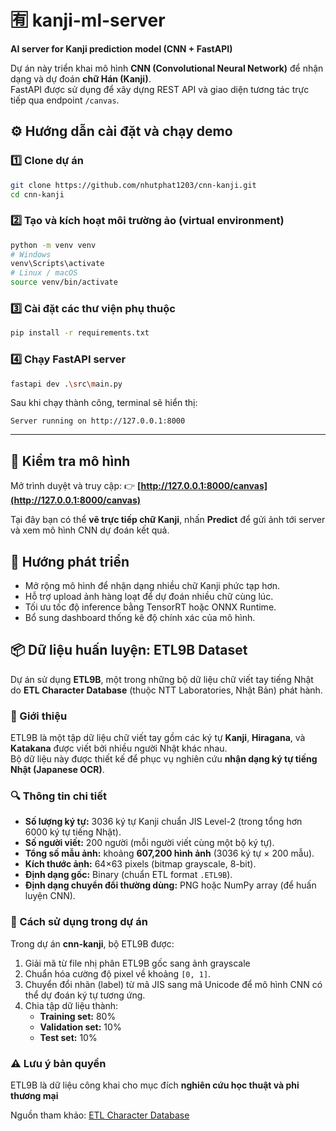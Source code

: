 
# 🈶 kanji-ml-server  
**AI server for Kanji prediction model (CNN + FastAPI)**  

Dự án này triển khai mô hình **CNN (Convolutional Neural Network)** để nhận dạng và dự đoán **chữ Hán (Kanji)**.  
FastAPI được sử dụng để xây dựng REST API và giao diện tương tác trực tiếp qua endpoint `/canvas`.

## ⚙️ Hướng dẫn cài đặt và chạy demo

### 1️⃣ Clone dự án

```bash
git clone https://github.com/nhutphat1203/cnn-kanji.git
cd cnn-kanji
````

### 2️⃣ Tạo và kích hoạt môi trường ảo (virtual environment)

```bash
python -m venv venv
# Windows
venv\Scripts\activate
# Linux / macOS
source venv/bin/activate
```

### 3️⃣ Cài đặt các thư viện phụ thuộc

```bash
pip install -r requirements.txt
```

### 4️⃣ Chạy FastAPI server

```bash
fastapi dev .\src\main.py
```

Sau khi chạy thành công, terminal sẽ hiển thị:

```
Server running on http://127.0.0.1:8000
```

---

## 🧠 Kiểm tra mô hình

Mở trình duyệt và truy cập:
👉 **[http://127.0.0.1:8000/canvas](http://127.0.0.1:8000/canvas)**

Tại đây bạn có thể **vẽ trực tiếp chữ Kanji**, nhấn **Predict** để gửi ảnh tới server và xem mô hình CNN dự đoán kết quả.



## 🚀 Hướng phát triển

* Mở rộng mô hình để nhận dạng nhiều chữ Kanji phức tạp hơn.
* Hỗ trợ upload ảnh hàng loạt để dự đoán nhiều chữ cùng lúc.
* Tối ưu tốc độ inference bằng TensorRT hoặc ONNX Runtime.
* Bổ sung dashboard thống kê độ chính xác của mô hình.

## 📦 Dữ liệu huấn luyện: ETL9B Dataset

Dự án sử dụng **ETL9B**, một trong những bộ dữ liệu chữ viết tay tiếng Nhật do **ETL Character Database** (thuộc NTT Laboratories, Nhật Bản) phát hành.

### 🧾 Giới thiệu
ETL9B là một tập dữ liệu chữ viết tay gồm các ký tự **Kanji**, **Hiragana**, và **Katakana** được viết bởi nhiều người Nhật khác nhau.  
Bộ dữ liệu này được thiết kế để phục vụ nghiên cứu **nhận dạng ký tự tiếng Nhật (Japanese OCR)**.

### 🔍 Thông tin chi tiết
- **Số lượng ký tự:** 3036 ký tự Kanji chuẩn JIS Level-2 (trong tổng hơn 6000 ký tự tiếng Nhật).  
- **Số người viết:** 200 người (mỗi người viết cùng một bộ ký tự).  
- **Tổng số mẫu ảnh:** khoảng **607,200 hình ảnh** (3036 ký tự × 200 mẫu).  
- **Kích thước ảnh:** 64×63 pixels (bitmap grayscale, 8-bit).  
- **Định dạng gốc:** Binary (chuẩn ETL format `.ETL9B`).  
- **Định dạng chuyển đổi thường dùng:** PNG hoặc NumPy array (để huấn luyện CNN).  

### 🧠 Cách sử dụng trong dự án
Trong dự án **cnn-kanji**, bộ ETL9B được:
1. Giải mã từ file nhị phân ETL9B gốc sang ảnh grayscale
2. Chuẩn hóa cường độ pixel về khoảng `[0, 1]`.  
3. Chuyển đổi nhãn (label) từ mã JIS sang mã Unicode để mô hình CNN có thể dự đoán ký tự tương ứng.  
4. Chia tập dữ liệu thành:
   - **Training set:** 80%  
   - **Validation set:** 10%  
   - **Test set:** 10%

### ⚠️ Lưu ý bản quyền
ETL9B là dữ liệu công khai cho mục đích **nghiên cứu học thuật và phi thương mại**

Nguồn tham khảo: [ETL Character Database](http://etlcdb.db.aist.go.jp/the-etl-character-database/)
